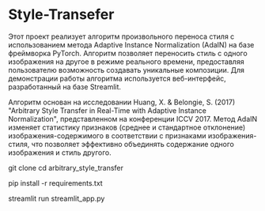 # Style-Transefer
Этот проект реализует алгоритм произвольного переноса стиля с использованием метода Adaptive Instance Normalization (AdaIN) на базе фреймворка PyTorch. Алгоритм позволяет переносить стиль с одного изображения на другое в режиме реального времени, предоставляя пользователю возможность создавать уникальные композиции. Для демонстрации работы алгоритма используется веб-интерфейс, разработанный на базе Streamlit.

Алгоритм основан на исследовании Huang, X. & Belongie, S. (2017) "Arbitrary Style Transfer in Real-Time with Adaptive Instance Normalization", представленном на конференции ICCV 2017. Метод AdaIN изменяет статистику признаков (среднее и стандартное отклонение) изображения-содержимого в соответствии с признаками изображения-стиля, что позволяет эффективно объединять содержание одного изображения и стиль другого.

git clone 
cd arbitrary_style_transfer

pip install -r requirements.txt

streamlit run streamlit_app.py
